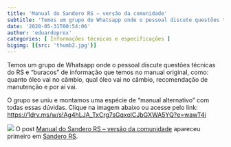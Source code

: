 ```yaml
---
title: 'Manual do Sandero RS – versão da comunidade'
subtitle: 'Temos um grupo de Whatsapp onde o pessoal discute questões técnicas do RS e "buracos" de informação que temos no manual. Esse grupo se uniu para montar esse manual alternativo.'
date: '2020-05-31T00:54:06'
author: 'eduardoprox'
categories: [ Informações técnicas e especificações ]
bigimg: [{src: 'thumb2.jpg'}]
---
```


Temos um grupo de Whatsapp onde o pessoal discute questões técnicas do RS e “buracos” de informação que temos no manual original, como: quanto óleo vai no câmbio, qual óleo vai no câmbio, recomendação de manutenção e por aí vai.


O grupo se uniu e montamos uma espécie de “manual alternativo” com todas essas dúvidas. Clique na imagem abaixo ou acesse pelo link: <https://1drv.ms/w/s!Ag4hLJA_TxCrg7sGqxolCJbGXWA5YQ?e=wawT4i>


[![](https://sanderors.com/wp-content/uploads/2020/05/mockup-revista-1.png)](https://1drv.ms/w/s!Ag4hLJA_TxCrg7R_v7x-m03HeS8IGw?e=urbO03)
O post [Manual do Sandero RS – versão da comunidade](https://sanderors.com/manual-do-sandero-rs-versao-da-comunidade/) apareceu primeiro em [Sandero RS](https://sanderors.com).

